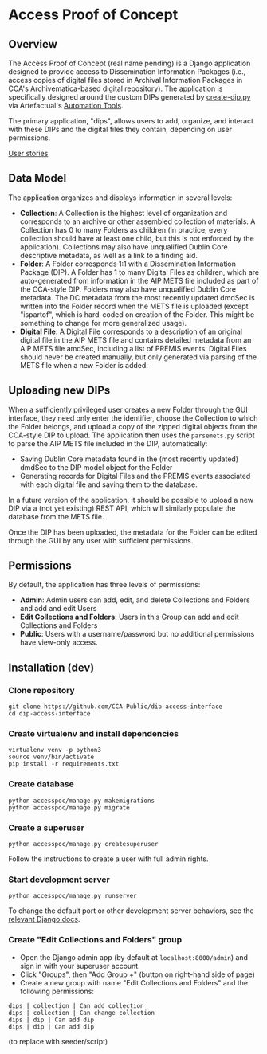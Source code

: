 # Access Proof of Concept

## Overview

The Access Proof of Concept (real name pending) is a Django application designed to provide access to Dissemination Information Packages (i.e., access copies of digital files stored in Archival Information Packages in CCA's Archivematica-based digital repository). The application is specifically designed around the custom DIPs generated by [create-dip.py](https://github.com/artefactual/automation-tools/blob/master/aips/create_dip.py) via Artefactual's [Automation Tools](https://github.com/artefactual/automation-tools).

The primary application, "dips", allows users to add, organize, and interact with these DIPs and the digital files they contain, depending on user permissions.

[User stories](https://github.com/CCA-Public/dip-access-interface/wiki/User-Stories)

## Data Model

The application organizes and displays information in several levels:

* **Collection**: A Collection is the highest level of organization and corresponds to an archive or other assembled collection of materials. A Collection has 0 to many Folders as children (in practice, every collection should have at least one child, but this is not enforced by the application). Collections may also have unqualified Dublin Core descriptive metadata, as well as a link to a finding aid.
* **Folder**: A Folder corresponds 1:1 with a Dissemination Information Package (DIP). A Folder has 1 to many Digital Files as children, which are auto-generated from information in the AIP METS file included as part of the CCA-style DIP. Folders may also have unqualified Dublin Core metadata. The DC metadata from the most recently updated dmdSec is written into the Folder record when the METS file is uploaded (except "ispartof", which is hard-coded on creation of the Folder. This might be something to change for more generalized usage).
* **Digital File**: A Digital File corresponds to a description of an original digital file in the AIP METS file and contains detailed metadata from an AIP METS file amdSec, including a list of PREMIS events. Digital Files should never be created manually, but only generated via parsing of the METS file when a new Folder is added.

## Uploading new DIPs

When a sufficiently privileged user creates a new Folder through the GUI interface, they need only enter the identifier, choose the Collection to which the Folder belongs, and upload a copy of the zipped digital objects from the CCA-style DIP to upload. The application then uses the `parsemets.py` script to parse the AIP METS file included in the DIP, automatically:

* Saving Dublin Core metadata found in the (most recently updated) dmdSec to the DIP model object for the Folder
* Generating records for Digital Files and the PREMIS events associated with each digital file and saving them to the database.

In a future version of the application, it should be possible to upload a new DIP via a (not yet existing) REST API, which will similarly populate the database from the METS file.

Once the DIP has been uploaded, the metadata for the Folder can be edited through the GUI by any user with sufficient permissions.

## Permissions

By default, the application has three levels of permissions:

* **Admin**: Admin users can add, edit, and delete Collections and Folders and add and edit Users
* **Edit Collections and Folders**: Users in this Group can add and edit Collections and Folders
* **Public**: Users with a username/password but no additional permissions have view-only access.

## Installation (dev)

### Clone repository

```
git clone https://github.com/CCA-Public/dip-access-interface
cd dip-access-interface
```

### Create virtualenv and install dependencies

```
virtualenv venv -p python3  
source venv/bin/activate  
pip install -r requirements.txt
```

### Create database

```
python accesspoc/manage.py makemigrations
python accesspoc/manage.py migrate
```

### Create a superuser

`python accesspoc/manage.py createsuperuser`

Follow the instructions to create a user with full admin rights.

### Start development server

`python accesspoc/manage.py runserver`

To change the default port or other development server behaviors, see the [relevant Django docs](https://docs.djangoproject.com/en/1.11/intro/tutorial01/#the-development-server).

### Create "Edit Collections and Folders" group

* Open the Django admin app (by default at `localhost:8000/admin`) and sign in with your superuser account.  
* Click "Groups", then "Add Group +" (button on right-hand side of page)  
* Create a new group with name "Edit Collections and Folders" and the following permissions:

```
dips | collection | Can add collection
dips | collection | Can change collection
dips | dip | Can add dip
dips | dip | Can add dip
```

(to replace with seeder/script)


